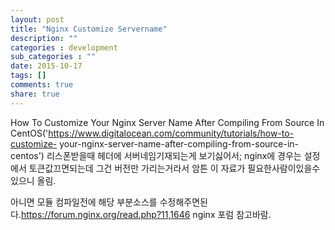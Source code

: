 ```yaml
---
layout: post
title: "Nginx Customize Servername"
description: ""
categories : development
sub_categories : ""
date: 2015-10-17
tags: []
comments: true
share: true
---
```


How To Customize Your Nginx Server Name After Compiling From Source In
CentOS('https://www.digitalocean.com/community/tutorials/how-to-customize-
your-nginx-server-name-after-compiling-from-source-in-centos') 리스폰받을때 헤더에
서버네임기재되는게 보기싫어서; nginx에 경우는 설정에서 토큰값끄면되는데 그건 버전만 가리는거라서 암튼 이 자료가 필요한사람이있을수있으니
올림.

  

  

아니면 모듈 컴파일전에 해당 부분소스를 수정해주면된다.https://forum.nginx.org/read.php?11,1646 nginx
포럼 참고바람.

